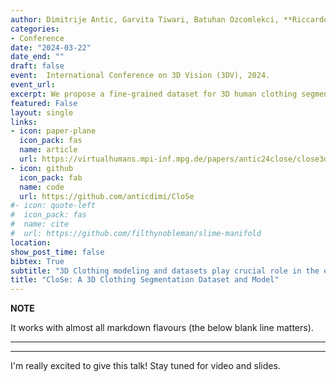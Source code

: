 ```yaml
---
author: Dimitrije Antic, Garvita Tiwari, Batuhan Ozcomlekci, **Riccardo Marin**, Gerard Pons-Moll
categories:
- Conference
date: "2024-03-22"
date_end: ""
draft: false
event:  International Conference on 3D Vision (3DV), 2024.
event_url: 
excerpt: We propose a fine-grained dataset for 3D human clothing segmentation (CloSe-D), the first learning-based 3D clothing segmentation model (CloSe-Net), and an interactive tool for refining 3D segmentation labels (CloSe-T)
featured: False
layout: single
links:
- icon: paper-plane
  icon_pack: fas
  name: article
  url: https://virtualhumans.mpi-inf.mpg.de/papers/antic24close/close3dv24.pdf
- icon: github
  icon_pack: fab
  name: code
  url: https://github.com/anticdimi/CloSe
#- icon: quote-left
#  icon_pack: fas
#  name: cite
#  url: https://github.com/filthynobleman/slime-manifold
location: 
show_post_time: false
bibtex: True
subtitle: "3D Clothing modeling and datasets play crucial role in the entertainment, animation, and digital fashion industries. Existing work often lacks detailed semantic understanding or uses synthetic datasets, lacking realism and personalization. To address this, we first introduce CloSe-D: a novel large-scale dataset containing 3D clothing segmentation of 3167 scans, covering a range of 18 distinct clothing classes. Additionally, we propose CloSe-Net, the first learning-based 3D clothing segmentation model for fine-grained segmentation from colored point clouds. CloSe-Net uses local point features, body-clothing correlation, and a garment-class and point features-based attention module, improving performance over baselines and prior work. The proposed attention module enables our model to learn appearance and geometry-dependent clothing prior from data. We further validate the efficacy of our approach by successfully segmenting publicly available datasets of people in clothing. We also introduce CloSe-T, a 3D interactive tool for refining segmentation labels. Combining the tool with CloSe-Net in a continual learning setup demonstrates improved generalization on real-world data."
title: "CloSe: A 3D Clothing Segmentation Dataset and Model"
---
```

**NOTE**

It works with almost all markdown flavours (the below blank line matters).

---
---

I'm really excited to give this talk! Stay tuned for video and slides.
